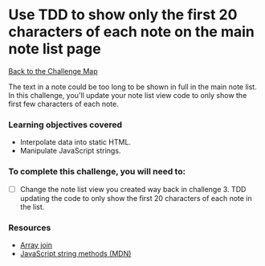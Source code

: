 # Use TDD to show only the first 20 characters of each note on the main note list page

[Back to the Challenge Map](00_challenge_track.md)

The text in a note could be too long to be shown in full in the main note list.  In this challenge, you'll update your note list view code to only show the first few characters of each note.

### Learning objectives covered

- Interpolate data into static HTML.
- Manipulate JavaScript strings.

### To complete this challenge, you will need to:

- [ ] Change the note list view you created way back in challenge 3.  TDD updating the code to only show the first 20 characters of each note in the list.

### Resources

- [Array join](https://developer.mozilla.org/en/docs/Web/JavaScript/Reference/Global_Objects/Array/join)
- [JavaScript string methods (MDN)](https://developer.mozilla.org/en-US/docs/Web/JavaScript/Reference/Global_Objects/String#Methods)
